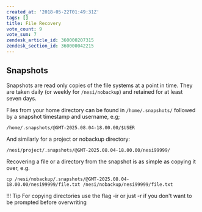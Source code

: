 ```yaml
---
created_at: '2018-05-22T01:49:31Z'
tags: []
title: File Recovery
vote_count: 9
vote_sum: 7
zendesk_article_id: 360000207315
zendesk_section_id: 360000042215
---
```


## Snapshots

Snapshots are read only copies of the file systems at a point in time. 
They are taken daily (or weekly for `/nesi/nobackup`) and retained for 
at least seven days.  
  
Files from your home directory can be found
in `/home/.snapshots/` followed by a snapshot timestamp and
username, e.g;

``` sl
/home/.snapshots/@GMT-2025.08.04-18.00.00/$USER
```

And similarly for a project or nobackup directory:

``` sl
/nesi/project/.snapshots/@GMT-2025.08.04-18.00.00/nesi99999/
```

Recovering a file or a directory from the snapshot is as simple as
copying it over, e.g.

``` sl
cp /nesi/nobackup/.snapshots/@GMT-2025.08.04-18.00.00/nesi99999/file.txt /nesi/nobackup/nesi99999/file.txt
```


!!! Tip
     For copying directories use the flag -ir or just -r if you don't want to be prompted before overwriting
